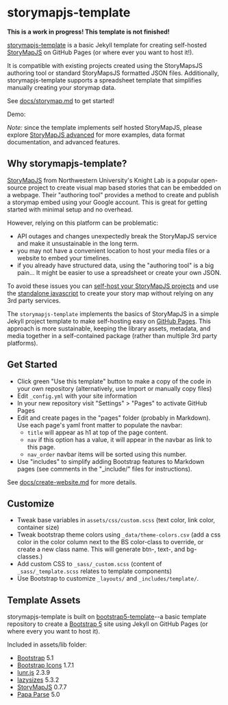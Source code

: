 # storymapjs-template

**This is a work in progress! This template is not finished!**

[storymapjs-template](https://github.com/evanwill/storymapjs-template) is a basic Jekyll template for creating self-hosted [StoryMapJS](https://storymap.knightlab.com/) on GitHub Pages (or where ever you want to host it!). 

It is compatible with existing projects created using the StoryMapsJS authoring tool or standard StoryMapsJS formatted JSON files.
Additionally, storymapjs-template supports a spreadsheet template that simplifies manually creating your storymap data.

See [docs/storymap.md](docs/storymap.md) to get started!

Demo: 

*Note:* since the template implements self hosted StoryMapJS, please explore [StoryMapJS advanced](https://storymap.knightlab.com/advanced/) for more examples, data format documentation, and advanced features.

## Why storymapjs-template?

[StoryMapJS](https://storymap.knightlab.com/) from Northwestern University's Knight Lab is a popular open-source project to create visual map based stories that can be embedded on a webpage.
Their "authoring tool" provides a method to create and publish a storymap embed using your Google account.
This is great for getting started with minimal setup and no overhead.

However, relying on this platform can be problematic:

- API outages and changes unexpectedly break the StoryMapJS service and make it unsustainable in the long term.
- you may not have a convenient location to host your media files or a website to embed your timelines.
- if you already have structured data, using the "authoring tool" is a big pain... It might be easier to use a spreadsheet or create your own JSON.

To avoid these issues you can [self-host your StoryMapJS projects](https://storymap.knightlab.com/advanced/) and use the [standalone javascript](https://github.com/NUKnightLab/StoryMapJS/) to create your story map without relying on any 3rd party services.

The `storymapjs-template` implements the basics of StoryMapJS in a simple Jekyll project template to make self-hosting easy on [GitHub Pages](https://pages.github.com/).
This approach is more sustainable, keeping the library assets, metadata, and media together in a self-contained package (rather than multiple 3rd party platforms).

## Get Started 

- Click green "Use this template" button to make a copy of the code in your own repository (alternatively, use Import or manually copy files)
- Edit `_config.yml` with your site information
- In your new repository visit "Settings" > "Pages" to activate GitHub Pages
- Edit and create pages in the "pages" folder (probably in Markdown). Use each page's yaml front matter to populate the navbar:
    - `title` will appear as h1 at top of the page content.
    - `nav` if this option has a value, it will appear in the navbar as link to this page.
    - `nav_order` navbar items will be sorted using this number. 
- Use "includes" to simplify adding Bootstrap features to Markdown pages (see comments in the "_include/" files for instructions).

See [docs/create-website.md](https://github.com/thecdil/bootstrap5-template/blob/main/docs/create-website.md) for more details.

## Customize 

- Tweak base variables in `assets/css/custom.scss` (text color, link color, container size)
- Tweak bootstrap theme colors using `_data/theme-colors.csv` (add a css color in the color column next to the BS color-class to override, or create a new class name. This will generate btn-, text-, and bg- classes.)
- Add custom CSS to `_sass/_custom.scss` (content of `_sass/_template.scss` relates to template components)
- Use Bootstrap to customize `_layouts/` and `_includes/template/`.

## Template Assets

storymapjs-template is built on [bootstrap5-template](https://github.com/thecdil/bootstrap-template)--a basic template repository to create a [Bootstrap 5](https://getbootstrap.com/) site using Jekyll on GitHub Pages (or where every you want to host it). 

Included in assets/lib folder:

- [Bootstrap](https://getbootstrap.com/docs/5.1/getting-started/introduction/) 5.1
- [Bootstrap Icons](https://icons.getbootstrap.com/) 1.7.1
- [lunr.js](https://lunrjs.com/) 2.3.9
- [lazysizes](https://github.com/aFarkas/lazysizes) 5.3.2
- [StoryMapJS](https://github.com/NUKnightLab/StoryMapJS/) 0.7.7
- [Papa Parse](https://www.papaparse.com/) 5.0 
